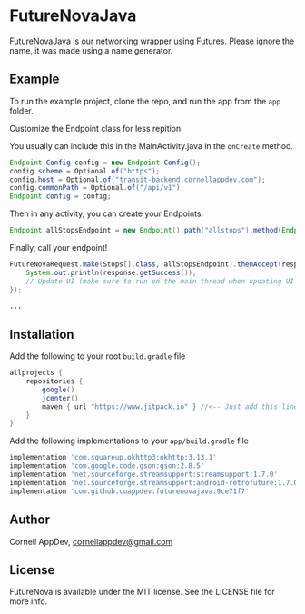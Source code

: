 # FutureNovaJava

FutureNovaJava is our networking wrapper using Futures. Please ignore the name, it was made using a name generator. 

## Example

To run the example project, clone the repo, and run the app from the `app` folder.

Customize the Endpoint class for less repition.

You usually can include this in the MainActivity.java in the `onCreate` method.
```java
Endpoint.Config config = new Endpoint.Config();
config.scheme = Optional.of("https");
config.host = Optional.of("transit-backend.cornellappdev.com");
config.commonPath = Optional.of("/api/v1");
Endpoint.config = config;
```

Then in any activity, you can create your Endpoints.

```java
Endpoint allStopsEndpoint = new Endpoint().path("allstops").method(Endpoint.Method.GET);
```

Finally, call your endpoint!

```java
FutureNovaRequest.make(Stops[].class, allStopsEndpoint).thenAccept(response -> {
    System.out.println(response.getSuccess());
    // Update UI (make sure to run on the main thread when updating UI elements!)
});

...

```

## Installation

Add the following to your root `build.gradle` file

```gradle
allprojects {
    repositories {
        google()
        jcenter()
        maven { url "https://www.jitpack.io" } //<-- Just add this line at the end
    }
}
```

Add the following implementations to your `app/build.gradle` file

```gradle
implementation 'com.squareup.okhttp3:okhttp:3.13.1'
implementation 'com.google.code.gson:gson:2.8.5'
implementation 'net.sourceforge.streamsupport:streamsupport:1.7.0'
implementation 'net.sourceforge.streamsupport:android-retrofuture:1.7.0'
implementation 'com.github.cuappdev:futurenovajava:9ce71f7'
```

## Author

Cornell AppDev, cornellappdev@gmail.com

## License

FutureNova is available under the MIT license. See the LICENSE file for more info.
